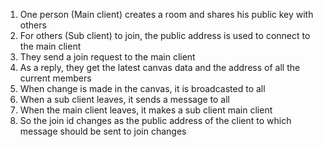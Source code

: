 1. One person (Main client) creates a room and shares his public key with others
2. For others (Sub client) to join, the public address is used to connect to the main client
3. They send a join request to the main client
4. As a reply, they get the latest canvas data and the address of all the current members
5. When change is made in the canvas, it is broadcasted to all
6. When a sub client leaves, it sends a message to all
7. When the main client leaves, it makes a sub client main client
8. So the join id changes as the public address of the client to which message should be sent to join changes
